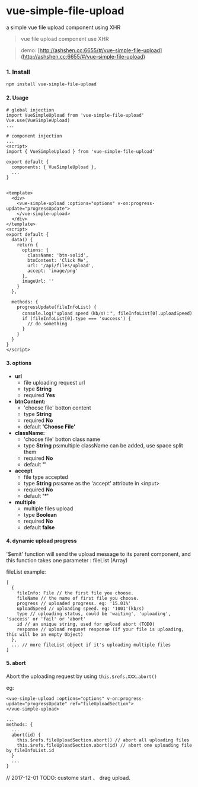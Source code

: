 # vue-simple-file-upload
a simple vue file upload component using XHR

> vue file upload component use XHR

> demo: [http://ashshen.cc:6655/#/vue-simple-file-upload](http://ashshen.cc:6655/#/vue-simple-file-upload)


### 1. Install

``` bash
npm install vue-simple-file-upload
```


#### 2. Usage

```
# global injection
import VueSimpleUpload from 'vue-simple-file-upload'
Vue.use(VueSimpleUpload)
...
```

```
# component injection
...
<script>
import { VueSimpleUpload } from 'vue-simple-file-upload'

export default {
  components: { VueSimpleUpload },
  ...
}
```

```

<template>
  <div>
    <vue-simple-upload :options="options" v-on:progress-update="progressUpdate">
    </vue-simple-upload>
  </div>
</template>
<script>
export default {
  data() {
    return {
      options: {
        className: 'btn-solid',
        btnContent: 'Click Me',
        url: '/api/files/upload',
        accept: 'image/png'
      },
      imageUrl: ''
    }
  },

  methods: {
    progressUpdate(fileInfoList) {
      console.log("upload speed（kb/s）：", fileInfoList[0].uploadSpeed)
      if (fileInfoList[0].type === 'success') {
        // do something
      }
    }
  }
}
</script>
```

#### 3. options

* **url**
  * file uploading request url
  * type **String**
  * required **Yes**
* **btnContent:**
  * 'choose file' botton content
  * type **String**
  * required **No**
  * default **'Choose File'**
* **className:**
  * 'choose file' botton class name
  * type **String**  ps:multiple className can be added, use space split them
  * required **No**
  * default **''**
* **accept**
  * file type accepted
  * type **String**  ps:same as the 'accept' attribute in \<input\>
  * required **No**
  * default **'\*'**
* **multiple**
  * multiple files upload
  * type **Boolean**
  * required **No**
  * default **false**


#### 4. dynamic upload progress

'$emit' function will send the upload message to its parent component, and this function takes one parameter : fileList (Array)

fileList example:
```
[
  {
    fileInfo: File // the first file you choose.
    fileName // the name of first file you choose.
    progress // uploaded progress. eg: '15.01%'
    uploadSpeed // uploading speed. eg: '1001'(kb/s)
    type // uploading status, could be 'waiting', 'uploading', 'success' or 'fail' or 'abort'
    id // an unique string, used for upload abort (TODO)
    response // upload requset response (if your file is uploading, this will be an empty Object)
  },
  ... // more fileList object if it's uploading multiple files
]
```


#### 5. abort

Abort the uploading request by using ```this.$refs.XXX.abort()```

eg:

```
<vue-simple-upload :options="options" v-on:progress-update="progressUpdate" ref="fileUploadSection">
</vue-simple-upload>

...
methods: {
  ...
  abort(id) {
    this.$refs.fileUploadSection.abort() // abort all uploading files
    this.$refs.fileUploadSection.abort(id) // abort one uploading file by fileInfoList.id
  }
  ...
}

```

// 2017-12-01 TODO: custome start 、 drag upload.


